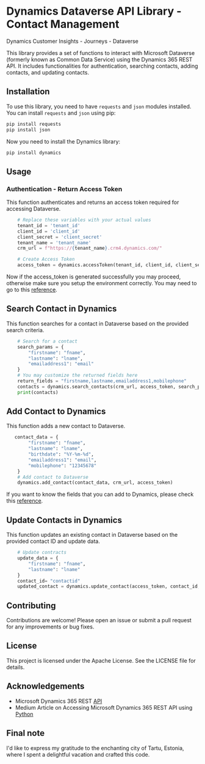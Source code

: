 # Dynamics Dataverse API Library - Contact Management
Dynamics Customer Insights - Journeys - Dataverse

This library provides a set of functions to interact with Microsoft Dataverse (formerly known as Common Data Service) using the Dynamics 365 REST API. It includes functionalities for authentication, searching contacts, adding contacts, and updating contacts.

## Installation

To use this library, you need to have `requests` and `json` modules installed. You can install `requests` and `json` using pip:
```sh
pip install requests
pip install json
```
Now you need to install the Dynamics library:
```sh
pip install dynamics
```
## Usage
### Authentication - Return Access Token
This function authenticates and returns an access token required for accessing Dataverse.
```python
    # Replace these variables with your actual values
    tenant_id = 'tenant_id'
    client_id = 'client_id'
    client_secret = 'client_secret'
    tenant_name = 'tenant_name'
    crm_url = f"https://{tenant_name}.crm4.dynamics.com/"

    # Create Access Token
    access_token = dynamics.accessToken(tenant_id, client_id, client_secret, crm_url)
```
Now if the access_token is generated successfully you may proceed, otherwise make sure you setup the environment correctly.
You may need to go to this [reference](https://medium.com/@muabusalah/how-to-access-microsoft-dynamics-365-rest-api-using-python-841198159140).

## Search Contact in Dynamics
This function searches for a contact in Dataverse based on the provided search criteria.
```python
    # Search for a contact
    search_params = {
        "firstname": "fname",
        "lastname": "lname",
        "emailaddress1": "email"
    }
    # You may customize the returned fields here
    return_fields = "firstname,lastname,emailaddress1,mobilephone"
    contacts = dynamics.search_contacts(crm_url, access_token, search_params, return_fields)
    print(contacts)
```
## Add Contact to Dynamics
This function adds a new contact to Dataverse.
```python
   contact_data = {
        "firstname": "fname",
        "lastname": "lname",
        "birthdate": "%Y-%m-%d",
        "emailaddress1": "email",
        "mobilephone": "12345678"
    }
    # Add contact to Dataverse
    dynamics.add_contact(contact_data, crm_url, access_token)
```
If you want to know the fields that you can add to Dynamics, please check this [reference](https://learn.microsoft.com/es-es/power-apps/developer/data-platform/webapi/reference/contact?view=dataverse-latest&viewFallbackFrom=dynamics-ce-odata-9).
## Update Contacts in Dynamics
This function updates an existing contact in Dataverse based on the provided contact ID and update data.
```python
    # Update contracts
    update_data = {
        "firstname": "fname",
        "lastname": "lname"
    }
    contact_id= "contactid"
    updated_contact = dynamics.update_contact(access_token, contact_id, update_data, crm_url)
```
## Contributing
Contributions are welcome! Please open an issue or submit a pull request for any improvements or bug fixes.

## License
This project is licensed under the Apache License. See the LICENSE file for details.

## Acknowledgements
* Microsoft Dynamics 365 REST [API](https://learn.microsoft.com/es-es/power-apps/developer/data-platform/webapi/reference/contact?view=dataverse-latest&viewFallbackFrom=dynamics-ce-odata-9)
* Medium Article on Accessing Microsoft Dynamics 365 REST API using [Python](https://medium.com/@muabusalah/how-to-access-microsoft-dynamics-365-rest-api-using-python-841198159140)

## Final note
I'd like to express my gratitude to the enchanting city of Tartu, Estonia, where I spent a delightful vacation and crafted this code. 